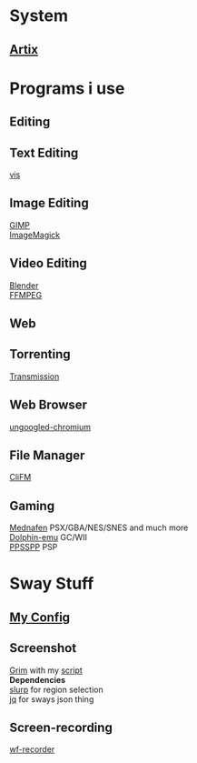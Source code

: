 # System
## [Artix](https://artixlinux.org/)

# Programs i use

## Editing
## Text Editing
[vis](https://github.com/martanne/vis)  
## Image Editing  
[GIMP](www.gimp.org)  
[ImageMagick](https://imagemagick.org/)  
## Video Editing  
[Blender](www.blender.org)  
[FFMPEG](https://ffmpeg.org/)  

## Web
## Torrenting
[Transmission](https://transmissionbt.com/)  
## Web Browser
[ungoogled-chromium](https://github.com/Eloston/ungoogled-chromium)  

## File Manager
[CliFM](https://github.com/leo-arch/clifm)

## Gaming
[Mednafen](https://mednafen.github.io/) PSX/GBA/NES/SNES and much more  
[Dolphin-emu](https://dolphin-emu.org) GC/WII  
[PPSSPP](https://www.ppsspp.org/) PSP

# Sway Stuff

## [My Config](https://github.com/DNDEBUG/my-dotfiles/blob/main/sway/config)

## Screenshot
[Grim](https://sr.ht/~emersion/grim/) with my [script](https://github.com/DNDEBUG/my-dotfiles/blob/main/screencap)  
  **Dependencies**  
  [slurp](https://github.com/emersion/slurp) for region selection  
  [jq](https://stedolan.github.io/jq/) for sways json thing  

## Screen-recording
[wf-recorder](https://github.com/ammen99/wf-recorder)

